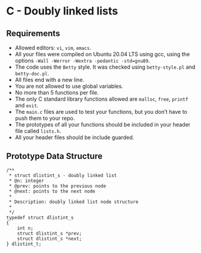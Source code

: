 
# C - Doubly linked lists


##  Requirements
*   Allowed editors: `vi`, `vim`, `emacs`.
*   All your files were compiled on Ubuntu 20.04 LTS using gcc, using the options `-Wall -Werror -Wextra -pedantic -std=gnu89`.
*   The code uses the `Betty` style. It was checked using `betty-style.pl` and `betty-doc.pl`.
*   All files end with a new line.
*   You are not allowed to use global variables.
*   No more than 5 functions per file.
*   The only C standard library functions allowed are `malloc`, `free`, `printf` and `exit`.
*   The `main.c` files are used to test your functions, but you don’t have to push them to your repo.
*   The prototypes of all your functions should be included in your header file called `lists.h`.
*   All your header files should be include guarded.

##  Prototype Data Structure 
```
/**
 * struct dlistint_s - doubly linked list
 * @n: integer
 * @prev: points to the previous node
 * @next: points to the next node
 *
 * Description: doubly linked list node structure
 * 
 */
typedef struct dlistint_s
{
    int n;
    struct dlistint_s *prev;
    struct dlistint_s *next;
} dlistint_t;
```

